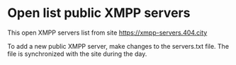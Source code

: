

# Open list public XMPP servers

This open XMPP servers list from site https://xmpp-servers.404.city 

To add a new public  XMPP server, make changes to the servers.txt file. The file is synchronized with the site during the day.

